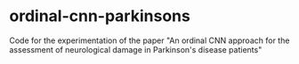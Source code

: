 # ordinal-cnn-parkinsons
Code for the experimentation of the paper "An ordinal CNN approach for the assessment of neurological damage in Parkinson's disease patients"
